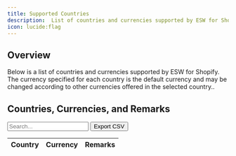 ```yaml
---
title: Supported Countries
description:  List of countries and currencies supported by ESW for Shopify.
icon: lucide:flag
---
```


## Overview

Below is a list of countries and currencies supported by ESW for Shopify. The currency specified for each country is the default currency and may be changed according to other currencies offered in the selected country..

<!DOCTYPE html>
<html lang="en">
<head>
  <meta charset="UTF-8" />
  <title>Country Currency Table</title>
  <script src="https://cdn.tailwindcss.com"></script>
  <style>
    th { cursor: pointer; }
  </style>
</head>
<body class="bg-white dark:bg-neutral-900 text-black dark:text-white p-6">
  <h2 class="text-xl font-semibold mb-4">Countries, Currencies, and Remarks</h2>

  <input
    id="searchInput"
    type="text"
    placeholder="Search..."
    onkeyup="filterTable()"
    class="mb-4 w-full max-w-md px-3 py-2 border rounded border-gray-300 text-sm dark:bg-neutral-800 dark:border-neutral-600 dark:text-white"
  />
  <button onclick="exportTableToCSV()" class="ml-4 mb-4 px-3 py-2 bg-blue-600 text-white rounded text-sm">Export CSV</button>

  <div class="overflow-x-auto">
    <table class="min-w-full table-auto border border-gray-300 dark:border-neutral-700">
      <thead class="bg-gray-100 dark:bg-neutral-800">
        <tr>
          <th class="px-4 py-2 text-left text-sm font-semibold" onclick="sortTable(0)">Country</th>
          <th class="px-4 py-2 text-left text-sm font-semibold" onclick="sortTable(1)">Currency</th>
          <th class="px-4 py-2 text-left text-sm font-semibold" onclick="sortTable(2)">Remarks</th>
        </tr>
      </thead>
      <tbody id="tableBody" class="bg-white dark:bg-neutral-900 divide-y dark:divide-neutral-800">
        <!-- Country rows will be dynamically injected here -->
      </tbody>
    </table>
  </div>

  <div id="pagination" class="flex mt-4 gap-2 flex-wrap"></div>

  <script>
    const tableData = [
      ["Albania","ALL",""],["Algeria","DZD",""],["American Samoa","USD","Only US Shopify Native Merchants"],["Andorra","EUR",""],["Angola","AOA",""],["Anguilla","XCD",""],["Antigua and Barbuda","XCD",""],["Argentina","ARS",""],["Armenia","AMD",""],["Aruba","AWG",""],["Australia","AUD",""],["Austria","EUR",""],["Azerbaijan","AZN",""],["Bahamas","BSD",""],["Bahrain","USD",""],["Bangladesh","BDT",""],["Barbados","BBD",""],["Belgium","EUR",""],["Belize","BZD",""],["Benin","XOF",""],["Bermuda","USD",""],["Bhutan","USD",""],["Bolivia","BOB",""],["Bosnia and Herzegovina","BAM",""],["Botswana","BWP",""],["Brazil","BRL",""],["British Virgin Islands","USD",""],["Brunei Darussalam","BND",""],["Bulgaria","BGN",""],["Burkina Faso","XOF",""],["Cambodia","KHR",""],["Cameroon","XAF",""],["Canada","CAD",""],["Cape Verde","CVE",""],["Cayman Islands","KYD",""],["Chad","XAF",""],["Chile","CLP",""],["China","CNY",""],["Cocos (Keeling) Islands","AUD",""],["Colombia","COP",""],["Comoros","KMF",""],["Congo","XAF",""],["Cook Islands","NZD",""],["Costa Rica","CRC",""],["Cote D'Ivoire (Ivory Coast)","XOF",""],["Croatia","EUR",""],["Curacao","ANG",""],["Cyprus","EUR",""],["Czech Republic","CZK",""],["Denmark","DKK",""],["Djibouti","DJF",""],["Dominica","XCD",""],["Dominican Republic","DOP",""],["East Timor","USD",""],["Ecuador","USD",""],["Egypt","EGP",""],["El Salvador","USD",""],["Equatorial Guinea","XAF",""],["Estonia","EUR",""],["Ethiopia","ETB",""],["Falkland Islands","FKP",""],["Faroe Islands","DKK",""],["Fiji","FJD",""],["Finland","EUR",""],["France","EUR",""],["French Guiana","EUR",""],["French Polynesia","XPF",""],["Gabon","USD",""],["Gambia","GMD",""],["Georgia","GEL",""],["Germany","EUR",""],["Ghana","USD",""],["Gibraltar","GBP",""],["Greece","EUR",""],["Greenland","DKK",""],["Grenada","XCD",""],["Guadeloupe","EUR",""],["Guam","USD","Only US Shopify Native Merchants"],["Guatemala","GTQ",""],["Guernsey","GBP",""],["Guinea","GNF",""],["Guinea-Bissau","XOF",""],["Guyana","GYD",""],["Haiti","HTG",""],["Honduras","HNL",""],["Hong Kong","HKD",""],["Hungary","HUF",""],["Iceland","ISK",""],["India","INR",""],["Indonesia","IDR",""],["Ireland (Republic of)","EUR",""],["Isle of Man","GBP",""],["Israel","ILS",""],["Italy","EUR",""],["Jamaica","JMD",""],["Japan","JPY",""],["Jersey","GBP",""],["Jordan","USD",""],["Kazakhstan","KZT",""],["Kenya","KES",""],["Kiribati","USD",""],["Korea (South)","KRW",""],["Kuwait","USD",""],["Kyrgyzstan","KGS",""],["Laos","LAK",""],["Latvia","EUR",""],["Lebanon","LBP",""],["Lesotho","LSL",""],["Liberia","LRD",""],["Liechtenstein","CHF",""],["Lithuania","EUR",""],["Luxembourg","EUR",""],["Macau","MOP",""],["Madagascar","USD",""],["Malawi","MWK",""],["Malaysia","MYR",""],["Maldives","MVR",""],["Malta","EUR",""],["Marshall Islands","USD","Only US Shopify Native Merchants"],["Martinique","EUR",""],["Mauritania","USD",""],["Mauritius","MUR",""],["Mayotte","EUR",""],["Mexico","MXN",""],["Moldova","MDL",""],["Monaco","EUR",""],["Mongolia","MNT",""],["Montenegro","EUR",""],["Montserrat","XCD",""],["Morocco","MAD",""],["Mozambique","MZN",""],["Namibia","NAD",""],["Nauru","AUD",""],["Nepal","NPR",""],["Netherlands","EUR",""],["New Caledonia","XPF",""],["New Zealand","NZD",""],["Nicaragua","NIO",""],["Nigeria","NGN",""],["Niue","NZD",""],["North Macedonia","MKD",""],["Northern Mariana Islands","USD","Only US Shopify Native Merchants"],["Norway","NOK",""],["Oman","USD",""],["Pakistan","PKR",""],["Palau","USD","Only US Shopify Native Merchants"],["Panama","USD",""],["Papua New Guinea","PGK",""],["Paraguay","PYG",""],["Peru","PEN",""],["Philippines","PHP",""],["Poland","PLN",""],["Portugal","EUR",""],["Puerto Rico","USD","Only US Shopify Native Merchants"],["Qatar","QAR",""],["Reunion","EUR",""],["Romania","RON",""],["Rwanda","RWF",""],["Saint Kitts and Nevis","XCD",""],["Saint Lucia","XCD",""],["Saint Vincent & the Grenadines","XCD",""],["Samoa","WST",""],["San Marino","EUR",""],["Sao Tome and Principe","STD",""],["Saudi Arabia","SAR",""],["Senegal","XOF",""],["Serbia","RSD",""],["Seychelles","SCR",""],["Sierra Leone","SLL",""],["Singapore","SGD",""],["Sint Maarten","ANG",""],["Slovak Republic","EUR",""],["Slovenia","EUR",""],["Solomon Islands","SBD",""],["South Africa","ZAR",""],["Spain","EUR",""],["Sri Lanka","LKR",""],["St Barthelemy","EUR",""],["St Martin","EUR",""],["St. Helena","SHP",""],["Sudan","SDG",""],["Suriname","SRD",""],["Swaziland","SZL",""],["Sweden","SEK",""],["Switzerland","CHF",""],["Taiwan","TWD",""],["Tanzania","TZS",""],["Thailand","THB",""],["Togo","XOF",""],["Tonga","TOP",""],["Trinidad and Tobago","TTD",""],["Tunisia","USD",""],["Turkey","TRY",""],["Turkmenistan","USD",""],["Turks and Caicos Islands","USD",""],["Tuvalu","AUD",""],["Uganda","UGX",""],["United Arab Emirates","AED",""],["United Kingdom","GBP",""],["United States","USD",""],["Uruguay","UYU",""],["Uzbekistan","UZS",""],["Vanuatu","VUV",""],["Vatican City State (Holy See)","EUR",""],["Venezuela","USD",""],["Vietnam","VND",""],["Virgin Islands (US)","USD","Only US Shopify Native Merchants"],["Wallis and Futuna Islands","XPF",""],["Zambia","ZMW",""],["Zimbabwe","USD",""]
    ];

    let currentPage = 1;
    const rowsPerPage = 25;

    function renderTable(data) {
      const tbody = document.getElementById("tableBody");
      tbody.innerHTML = "";
      const start = (currentPage - 1) * rowsPerPage;
      const paginated = data.slice(start, start + rowsPerPage);
      paginated.forEach(row => {
        const tr = document.createElement("tr");
        row.forEach(text => {
          const td = document.createElement("td");
          td.className = "px-4 py-2";
          td.textContent = text;
          tr.appendChild(td);
        });
        tbody.appendChild(tr);
      });
    }

    function setupPagination(data) {
      const container = document.getElementById("pagination");
      container.innerHTML = "";
      const pages = Math.ceil(data.length / rowsPerPage);
      for (let i = 1; i <= pages; i++) {
        const btn = document.createElement("button");
        btn.textContent = i;
        btn.className = `px-3 py-1 border text-sm rounded ${i === currentPage ? 'bg-blue-500 text-white' : 'bg-white dark:bg-neutral-800 dark:text-white border-gray-300 dark:border-neutral-600'}`;
        btn.onclick = () => {
          currentPage = i;
          renderTable(filteredData);
          setupPagination(filteredData);
        };
        container.appendChild(btn);
      }
    }

    let filteredData = [...tableData];
    function filterTable() {
      const value = document.getElementById("searchInput").value.toLowerCase();
      filteredData = tableData.filter(row => row.join(" ").toLowerCase().includes(value));
      currentPage = 1;
      renderTable(filteredData);
      setupPagination(filteredData);
    }

    function sortTable(columnIndex) {
      filteredData.sort((a, b) => a[columnIndex].localeCompare(b[columnIndex]));
      renderTable(filteredData);
    }

    function exportTableToCSV() {
      const csv = filteredData.map(r => r.map(c => `"${c}"`).join(",")).join("\n");
      const blob = new Blob([csv], { type: "text/csv" });
      const url = URL.createObjectURL(blob);
      const a = document.createElement("a");
      a.href = url;
      a.download = "countries.csv";
      document.body.appendChild(a);
      a.click();
      document.body.removeChild(a);
    }

    renderTable(filteredData);
    setupPagination(filteredData);
  </script>
</body>
</html>











